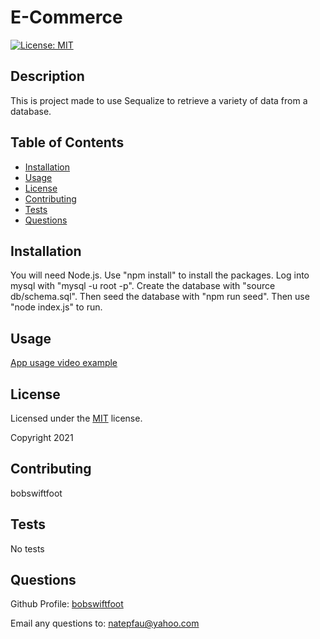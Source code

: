 # E-Commerce 
  [![License: MIT](https://img.shields.io/badge/License-MIT-yellow.svg)](https://opensource.org/licenses/MIT)

  ## Description
  This is project made to use Sequalize to retrieve a variety of data from a database. 

  
  ## Table of Contents
  * [Installation](#installation)
  * [Usage](#usage)
  * [License](#license)
  * [Contributing](#contributing)
  * [Tests](#tests)
  * [Questions](#questions)
  

  ## Installation
  You will need Node.js. Use "npm install" to install the packages. Log into mysql with "mysql -u root -p". Create the database with "source db/schema.sql". Then seed the database with "npm run seed". Then use "node index.js" to run.

  ## Usage
  [App usage video example](https://drive.google.com/file/d/1WtjwUWxSPIQreUOSZX8ZMuTU2UZbi-xB/view)
  
  ## License
  Licensed under the [MIT](https://opensource.org/licenses/MIT) license. 

  Copyright 2021
  

  ## Contributing
  bobswiftfoot

  ## Tests
  No tests

  ## Questions
  Github Profile: [bobswiftfoot](https://github.com/bobswiftfoot)

  Email any questions to: [natepfau@yahoo.com](mailto:natepfau@yahoo.com)
  